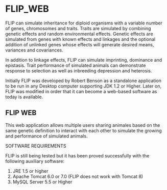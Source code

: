 # FLIP_WEB
FLIP can simulate inheritance for diploid organisms with a variable
number of genes, chromosomes and traits. Traits are simulated by combining
genetic effects and random environmental effects. Genetic effects are simulated
from genes with known effects and linkages and the optional addition of unlinked
genes whose effects will generate desired means, variances and covariances. 

In addition to linkage effects, FLIP can simulate imprinting, dominance and epistasis. 
Trait performance of simulated animals can demonstrate response to selection as well
as inbreeding depression and heterosis.

Initially FLIP was developed by Robert Benson as a standalone application to be run in any
Desktop computer supporting JDK 1.2 or Higher. Later on, FLIP was modified in order that it 
can become a web-based software as today is available. 

<h2>FLIP WEB</h2>

This web application  allows multiple users sharing animales based on the same genetic definition to interact with each other to simulate  the growing and performance of simulated animals.



SOFTWARE REQUIREMENTS

FLIP is still being tested but it has been proved successfully with the following auxiliary software:

1) JRE 1.5 or higher
2) Apache Tomcat 6.0 or 7.0 (FLIP does not work with Tomcat 8)
3) MySQL Server 5.5 or Higher


